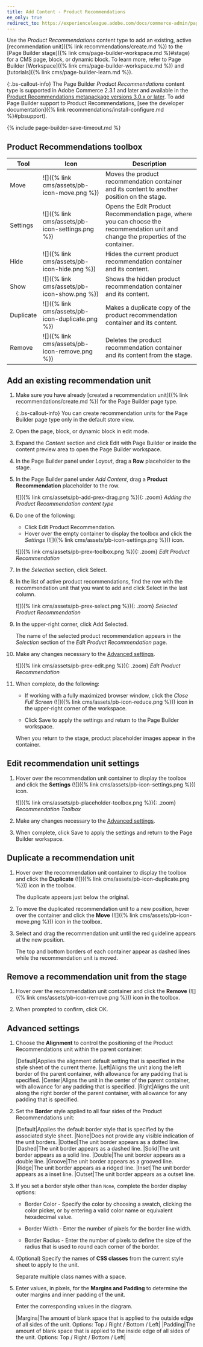```yaml
---
title: Add Content - Product Recommendations
ee_only: true
redirect_to: https://experienceleague.adobe.com/docs/commerce-admin/page-builder/add-content/recommendations.html
---
```


Use the _Product Recommendations_ content type to add an existing, active [recommendation unit]({% link recommendations/create.md %}) to the [Page Builder stage]({% link cms/page-builder-workspace.md %}#stage) for a CMS page, block, or dynamic block. To learn more, refer to Page Builder [Workspace]({% link cms/page-builder-workspace.md %}) and [tutorials]({% link cms/page-builder-learn.md %}).

{:.bs-callout-info}
The Page Builder _Product Recommendations_ content type is supported in Adobe Commerce 2.3.1 and later and available in the [Product Recommendations metapackage versions 3.0.x or later](https://marketplace.magento.com/magento-product-recommendations.html). To add Page Builder support to Product Recommendations, [see the developer documentation]({% link recommendations/install-configure.md %}#pbsupport).

{% include page-builder-save-timeout.md %}

## Product Recommendations toolbox

| Tool  | Icon | Description |
| --- | --| --- |
| Move | ![]({% link cms/assets/pb-icon-move.png %}) | Moves the product recommendation container and its content to another position on the stage.|
| Settings | ![]({% link cms/assets/pb-icon-settings.png %}) | Opens the Edit Product Recommendation page, where you can choose the recommendation unit and change the properties of the container. |
| Hide | ![]({% link cms/assets/pb-icon-hide.png %}) | Hides the current product recommendation container and its content. |
| Show | ![]({% link cms/assets/pb-icon-show.png %}) | Shows the hidden product recommendation container and its content. |
| Duplicate | ![]({% link cms/assets/pb-icon-duplicate.png %}) | Makes a duplicate copy of the product recommendation container and its content. |
| Remove | ![]({% link cms/assets/pb-icon-remove.png %}) | Deletes the product recommendation container and its content from the stage. |

## Add an existing recommendation unit

1. Make sure you have already [created a recommendation unit]({% link recommendations/create.md %}) for the Page Builder page type.

   {:.bs-callout-info}
   You can create recommendation units for the Page Builder page type only in the default store view.

1. Open the page, block, or dynamic block in edit mode.

1. Expand the _Content_ section and click <span class="btn">Edit with Page Builder</span> or inside the content preview area to open the Page Builder workspace.

1. In the Page Builder panel under _Layout_, drag a **Row** placeholder to the stage.

1. In the Page Builder panel under _Add Content_, drag a **Product Recommendation** placeholder to the row.

   ![]({% link cms/assets/pb-add-prex-drag.png %}){: .zoom}
   _Adding the Product Recommendation content type_

1. Do one of the following:

   - Click <span class="btn">Edit Product Recommendation</span>.
   - Hover over the empty container to display the toolbox and click the _Settings_ (![]({% link cms/assets/pb-icon-settings.png %})) icon.

   ![]({% link cms/assets/pb-prex-toolbox.png %}){: .zoom}
   _Edit Product Recommendation_

1. In the _Selection_ section, click <span class="btn">Select</span>.

1. In the list of active product recommendations, find the row with the recommendation unit that you want to add and click <span class="btn">Select</span> in the last column.

   ![]({% link cms/assets/pb-prex-select.png %}){: .zoom}
   _Selected Product Recommendation_

1. In the upper-right corner, click <span class="btn">Add Selected</span>.

   The name of the selected product recommendation appears in the _Selection_ section of the _Edit Product Recommendation_ page.

1. Make any changes necessary to the [Advanced settings](#advanced-settings).

   ![]({% link cms/assets/pb-prex-edit.png %}){: .zoom}
   _Edit Product Recommendation_

1. When complete, do the following:

   - If working with a fully maximized browser window, click the _Close Full Screen_ (![]({% link cms/assets/pb-icon-reduce.png %})) icon in the upper-right corner of the workspace.

   - Click <span class="btn">Save</span> to apply the settings and return to the Page Builder workspace.

   When you return to the stage, product placeholder images appear in the container.

## Edit recommendation unit settings

1. Hover over the recommendation unit container to display the toolbox and click the **Settings** (![]({% link cms/assets/pb-icon-settings.png %})) icon.

   ![]({% link cms/assets/pb-placeholder-toolbox.png %}){: .zoom}
   _Recommendation Toolbox_

1. Make any changes necessary to the [Advanced settings](#advanced-settings).

1. When complete, click <span class="btn">Save</span> to apply the settings and return to the Page Builder workspace.

## Duplicate a recommendation unit

1. Hover over the recommendation unit container to display the toolbox and click the **Duplicate** (![]({% link cms/assets/pb-icon-duplicate.png %})) icon in the toolbox.

   The duplicate appears just below the original.

1. To move the duplicated recommendation unit to a new position, hover over the container and click the **Move** (![]({% link cms/assets/pb-icon-move.png %})) icon in the toolbox.

1. Select and drag the recommendation unit until the red guideline appears at the new position.

    The top and bottom borders of each container appear as dashed lines while the recommendation unit is moved.

## Remove a recommendation unit from the stage

1. Hover over the recommendation unit container and click the **Remove** (![]({% link cms/assets/pb-icon-remove.png %})) icon in the toolbox.

1. When prompted to confirm, click <span class="btn">OK</span>.

## Advanced settings

1. Choose the **Alignment** to control the positioning of the Product Recommendations unit within the parent container:

   |Default|Applies the alignment default setting that is specified in the style sheet of the current theme.
   |Left|Aligns the unit along the left border of the parent container, with allowance for any padding that is specified.
   |Center|Aligns the unit in the center of the parent container, with allowance for any padding that is specified.
   |Right|Aligns the unit along the right border of the parent container, with allowance for any padding that is specified.

1. Set the **Border** style applied to all four sides of the Product Recommendations unit:

   |Default|Applies the default border style that is specified by the associated style sheet.
   |None|Does not provide any visible indication of the unit borders.
   |Dotted|The unit border appears as a dotted line.
   |Dashed|The unit border appears as a dashed line.
   |Solid|The unit border appears as a solid line.
   |Double|The unit border appears as a double line.
   |Groove|The unit border appears as a grooved line.
   |Ridge|The unit border appears as a ridged line.
   |Inset|The unit border appears as a inset line.
   |Outset|The unit border appears as a outset line.

1. If you set a border style other than `None`, complete the border display options:

   - Border Color - Specify the color by choosing a swatch, clicking the color picker, or by entering a valid color name or equivalent hexadecimal value.

   - Border Width - Enter the number of pixels for the border line width.

   - Border Radius - Enter the number of pixels to define the size of the radius that is used to round each corner of the border.

1. (Optional) Specify the names of **CSS classes** from the current style sheet to apply to the unit.

   Separate multiple class names with a space.

1. Enter values, in pixels, for the **Margins and Padding** to determine the outer margins and inner padding of the unit.

   Enter the corresponding values in the diagram.

   |Margins|The amount of blank space that is applied to the outside edge of all sides of the unit. Options: Top / Right / Bottom / Left|
   |Padding|The amount of blank space that is applied to the inside edge of all sides of the unit. Options: Top / Right / Bottom / Left|

